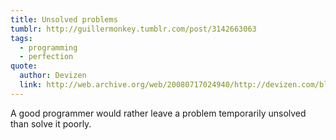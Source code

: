 ```yaml
---
title: Unsolved problems
tumblr: http://guillermonkey.tumblr.com/post/3142663063
tags:
  - programming
  - perfection
quote:
  author: Devizen
  link: http://web.archive.org/web/20080717024940/http://devizen.com/blog/2007/09/11/ruin/
---
```


A good programmer would rather leave a problem temporarily unsolved than solve it poorly.
